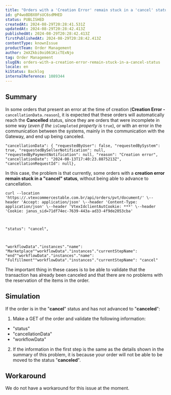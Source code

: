 ```yaml
---
title: "Orders with a 'Creation Error' remain stuck in a 'cancel' status"
id: gP4woBDBX0FsUC6sdMHED
status: PUBLISHED
createdAt: 2024-08-29T20:28:41.531Z
updatedAt: 2024-08-29T20:28:42.413Z
publishedAt: 2024-08-29T20:28:42.413Z
firstPublishedAt: 2024-08-29T20:28:42.413Z
contentType: knownIssue
productTeam: Order Management
author: 2mXZkbi0oi061KicTExNjo
tag: Order Management
slugEN: orders-with-a-creation-error-remain-stuck-in-a-cancel-status
locale: en
kiStatus: Backlog
internalReference: 1089344
---
```


## Summary



In some orders that present an error at the time of creation (**Creation Error -** `cancellationData.reason`), it is expected that these orders will automatically reach the **Cancelled** status, since they are orders that were incomplete in some way (_even if the_ `isCompleted` _property is_ `true`), or with an error in the communication between the systems, mainly in the communication with the Gateway, and end up being canceled.


    "cancellationData": { "requestedByUser": false, "requestedBySystem": true, "requestedBySellerNotification": null, "requestedByPaymentNotification": null, "reason": "Creation error", "cancellationDate": "2024-08-13T17:40:23.8875213Z", "cancellationRequestId": null},


In this case, the problem is that currently, some orders with a **creation error remain stuck in a "cancel" status**, without being able to advance to cancellation.


    curl --location 'https://.vtexcommercestable.com.br/api/orders/pvt/document/' \--header 'Accept: application/json' \--header 'Content-Type: application/json' \--header 'VtexIdclientAutCookie: ***' \--header 'Cookie: janus_sid=71df74ec-7639-443a-ad33-4f9de2053cba'



    "status": "cancel",



    "workflowData"."instances"."name": "Marketplace""workflowData"."instances"."currentStepName": "end""workflowData"."instances"."name": "Fulfillment""workflowData"."instances"."currentStepName": "cancel"


The important thing in these cases is to be able to validate that the transaction has already been canceled and that there are no problems with the reservation of the items in the order.


##

## Simulation



If the order is in the "**cancel**" status and has not advanced to "**canceled**":

1. Make a GET of the order and validate the following information:
  - "status"
  - "cancellationData"
  - "workflowData"
2. If the information in the first step is the same as the details shown in the summary of this problem, it is because your order will not be able to be moved to the status "**canceled**".


##

## Workaround



We do not have a workaround for this issue at the moment.





